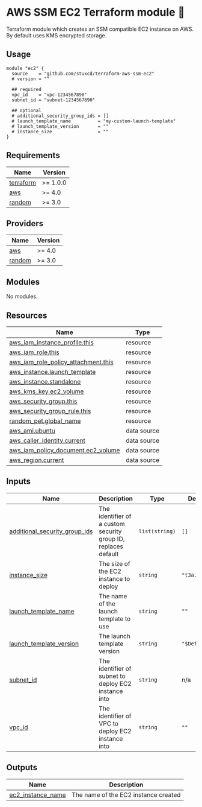 # AWS SSM EC2 Terraform module :robot:

Terraform module which creates an SSM compatible EC2 instance on AWS. By default uses KMS encrypted storage.

## Usage

```hcl
module "ec2" {
  source    = "github.com/stuxcd/terraform-aws-ssm-ec2"
  # version = ""

  ## required
  vpc_id    = "vpc-1234567890"
  subnet_id = "subnet-1234567890"

  ## optional
  # additional_security_group_ids = []
  # launch_template_name          = "my-custom-launch-template"
  # launch_template_version       = ""
  # instance_size                 = ""
}
```

<!-- BEGIN_TF_DOCS -->
## Requirements

| Name | Version |
|------|---------|
| <a name="requirement_terraform"></a> [terraform](#requirement\_terraform) | >= 1.0.0 |
| <a name="requirement_aws"></a> [aws](#requirement\_aws) | >= 4.0 |
| <a name="requirement_random"></a> [random](#requirement\_random) | >= 3.0 |

## Providers

| Name | Version |
|------|---------|
| <a name="provider_aws"></a> [aws](#provider\_aws) | >= 4.0 |
| <a name="provider_random"></a> [random](#provider\_random) | >= 3.0 |

## Modules

No modules.

## Resources

| Name | Type |
|------|------|
| [aws_iam_instance_profile.this](https://registry.terraform.io/providers/hashicorp/aws/latest/docs/resources/iam_instance_profile) | resource |
| [aws_iam_role.this](https://registry.terraform.io/providers/hashicorp/aws/latest/docs/resources/iam_role) | resource |
| [aws_iam_role_policy_attachment.this](https://registry.terraform.io/providers/hashicorp/aws/latest/docs/resources/iam_role_policy_attachment) | resource |
| [aws_instance.launch_template](https://registry.terraform.io/providers/hashicorp/aws/latest/docs/resources/instance) | resource |
| [aws_instance.standalone](https://registry.terraform.io/providers/hashicorp/aws/latest/docs/resources/instance) | resource |
| [aws_kms_key.ec2_volume](https://registry.terraform.io/providers/hashicorp/aws/latest/docs/resources/kms_key) | resource |
| [aws_security_group.this](https://registry.terraform.io/providers/hashicorp/aws/latest/docs/resources/security_group) | resource |
| [aws_security_group_rule.this](https://registry.terraform.io/providers/hashicorp/aws/latest/docs/resources/security_group_rule) | resource |
| [random_pet.global_name](https://registry.terraform.io/providers/hashicorp/random/latest/docs/resources/pet) | resource |
| [aws_ami.ubuntu](https://registry.terraform.io/providers/hashicorp/aws/latest/docs/data-sources/ami) | data source |
| [aws_caller_identity.current](https://registry.terraform.io/providers/hashicorp/aws/latest/docs/data-sources/caller_identity) | data source |
| [aws_iam_policy_document.ec2_volume](https://registry.terraform.io/providers/hashicorp/aws/latest/docs/data-sources/iam_policy_document) | data source |
| [aws_region.current](https://registry.terraform.io/providers/hashicorp/aws/latest/docs/data-sources/region) | data source |

## Inputs

| Name | Description | Type | Default | Required |
|------|-------------|------|---------|:--------:|
| <a name="input_additional_security_group_ids"></a> [additional\_security\_group\_ids](#input\_additional\_security\_group\_ids) | The identifier of a custom security group ID, replaces default | `list(string)` | `[]` | no |
| <a name="input_instance_size"></a> [instance\_size](#input\_instance\_size) | The size of the EC2 instance to deploy | `string` | `"t3a.small"` | no |
| <a name="input_launch_template_name"></a> [launch\_template\_name](#input\_launch\_template\_name) | The name of the launch template to use | `string` | `""` | no |
| <a name="input_launch_template_version"></a> [launch\_template\_version](#input\_launch\_template\_version) | The launch template version | `string` | `"$Default"` | no |
| <a name="input_subnet_id"></a> [subnet\_id](#input\_subnet\_id) | The identifier of subnet to deploy EC2 instance into | `string` | n/a | yes |
| <a name="input_vpc_id"></a> [vpc\_id](#input\_vpc\_id) | The identifier of VPC to deploy EC2 instance into | `string` | `""` | no |

## Outputs

| Name | Description |
|------|-------------|
| <a name="output_ec2_instance_name"></a> [ec2\_instance\_name](#output\_ec2\_instance\_name) | The name of the EC2 instance created |
<!-- END_TF_DOCS -->
